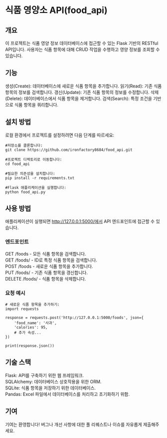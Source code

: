 # 식품 영양소 API(food_api)
## 개요
이 프로젝트는 식품 영양 정보 데이터베이스에 접근할 수 있는 Flask 기반의 RESTful API입니다. 사용자는 식품 항목에 대해 CRUD 작업을 수행하고 영양 정보를 조회할 수 있습니다.

## 기능
생성(Create): 데이터베이스에 새로운 식품 항목을 추가합니다.
읽기(Read): 기존 식품 항목의 정보를 검색합니다.
갱신(Update): 기존 식품 항목의 정보를 수정합니다.
삭제(Delete): 데이터베이스에서 식품 항목을 제거합니다.
검색(Search): 특정 조건을 기반으로 식품 항목을 쿼리합니다.

## 설치 방법
로컬 환경에서 프로젝트를 설정하려면 다음 단계를 따르세요:

```
#저장소를 클론합니다:
git clone https://github.com/ironfactory8684/food_api.git
```

```
#프로젝트 디렉토리로 이동합니다:
cd food_api
```
```
#필요한 의존성을 설치합니다:
pip install -r requirements.txt
```

```
#Flask 애플리케이션을 실행합니다:
python food_api.py
```
## 사용 방법
애플리케이션이 실행되면 http://127.0.0.1:5000/에서 API 엔드포인트에 접근할 수 있습니다.

### 엔드포인트
GET /foods - 모든 식품 항목을 검색합니다.  
GET /foods/<id> - ID로 특정 식품 항목을 검색합니다.  
POST /foods - 새로운 식품 항목을 추가합니다.  
PUT /foods/<id> - 기존 식품 항목을 갱신합니다.  
DELETE /foods/<id> - 식품 항목을 삭제합니다.  

### 요청 예시


```
# 새로운 식품 항목을 추가하기:
import requests

response = requests.post('http://127.0.0.1:5000/foods', json={
    'food_name': '사과',
    'calories': 95,
    # 추가 속성...
})

print(response.json())
```

## 기술 스택
Flask: API를 구축하기 위한 웹 프레임워크.  
SQLAlchemy: 데이터베이스 상호작용을 위한 ORM.  
SQLite: 식품 항목을 저장하기 위한 데이터베이스.  
Pandas: Excel 파일에서 데이터베이스를 처리하고 초기화하기 위함.  

## 기여
기여는 환영합니다! 버그나 개선 사항에 대한 풀 리퀘스트나 이슈를 자유롭게 제출해주세요.

